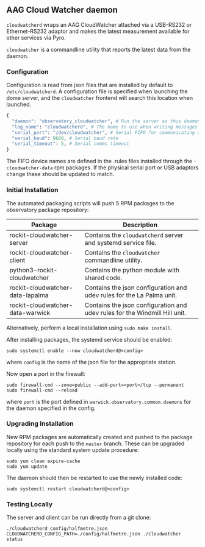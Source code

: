 ## AAG Cloud Watcher daemon

`cloudwatcherd` wraps an AAG CloudWatcher attached via a USB-RS232 or Ethernet-RS232 adaptor and
makes the latest measurement available for other services via Pyro.

`cloudwatcher` is a commandline utility that reports the latest data from the daemon.

### Configuration

Configuration is read from json files that are installed by default to `/etc/cloudwatcherd`.
A configuration file is specified when launching the dome server, and the `cloudwatcher` frontend will search this location when launched.

```python
{
  "daemon": "observatory_cloudwatcher", # Run the server as this daemon. Daemon types are registered in `warwick.observatory.common.daemons`.
  "log_name": "cloudwatcherd", # The name to use when writing messages to the observatory log.
  "serial_port": "/dev/cloudwatcher", # Serial FIFO for communicating with the device
  "serial_baud": 9600, # Serial baud rate
  "serial_timeout": 5, # Serial comms timeout
}
```

The FIFO device names are defined in the .rules files installed through the `-cloudwatcher-data` rpm packages.
If the physical serial port or USB adaptors change these should be updated to match.

### Initial Installation

The automated packaging scripts will push 5 RPM packages to the observatory package repository:

| Package                          | Description                                                                |
|----------------------------------|----------------------------------------------------------------------------|
| rockit-cloudwatcher-server       | Contains the `cloudwatcherd` server and systemd service file.              |
| rockit-cloudwatcher-client       | Contains the `cloudwatcher` commandline utility.                           |
| python3-rockit-cloudwatcher      | Contains the python module with shared code.                               |
| rockit-cloudwatcher-data-lapalma | Contains the json configuration and udev rules for the La Palma unit.      |
| rockit-cloudwatcher-data-warwick | Contains the json configuration and udev rules for the Windmill Hill unit. |

Alternatively, perform a local installation using `sudo make install`.

After installing packages, the systemd service should be enabled:

```
sudo systemctl enable --now cloudwatcherd@<config>
```

where `config` is the name of the json file for the appropriate station.

Now open a port in the firewall:
```
sudo firewall-cmd --zone=public --add-port=<port>/tcp --permanent
sudo firewall-cmd --reload
```
where `port` is the port defined in `warwick.observatory.common.daemons` for the daemon specified in the config.

### Upgrading Installation

New RPM packages are automatically created and pushed to the package repository for each push to the `master` branch.
These can be upgraded locally using the standard system update procedure:
```
sudo yum clean expire-cache
sudo yum update
```

The daemon should then be restarted to use the newly installed code:
```
sudo systemctl restart cloudwatcherd@<config>
```

### Testing Locally

The server and client can be run directly from a git clone:
```
./cloudwatcherd config/halfmetre.json
CLOUDWATCHERD_CONFIG_PATH=./config/halfmetre.json ./cloudwatcher status
```

